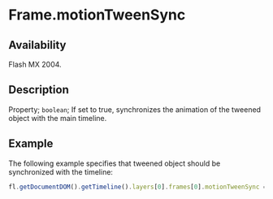 # Frame.motionTweenSync

## Availability

Flash MX 2004.

## Description

Property; `boolean`; If set to true, synchronizes the animation of the tweened object with the main timeline.

## Example

The following example specifies that tweened object should be synchronized with the timeline:

```javascript
fl.getDocumentDOM().getTimeline().layers[0].frames[0].motionTweenSync = true;
```
